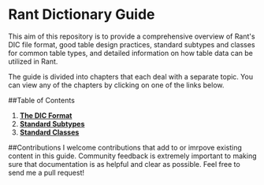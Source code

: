 # Rant Dictionary Guide

This aim of this repository is to provide a comprehensive overview of Rant's DIC file format, good table design practices, standard subtypes and classes for common table types, and detailed information on how table data can be utilized in Rant.

The guide is divided into chapters that each deal with a separate topic. You can view any of the chapters by clicking on one of the links below.

##Table of Contents
1. **[The DIC Format](./1-dic-format.md)**
2. **[Standard Subtypes](./2-standard-subtypes.md)**
3. **[Standard Classes](./3-standard-classes.md)**

##Contributions
I welcome contributions that add to or imrpove existing content in this guide. Community feedback is extremely important to making sure that documentation is as helpful and clear as possible. Feel free to send me a pull request!
